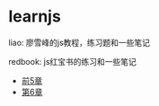 # learnjs

liao: 廖雪峰的js教程，练习题和一些笔记

redbook: js红宝书的练习和一些笔记 

+ [前5章](https://github.com/Si3ver/learnjs/blob/master/redbook/ch1-5.md)
+ [第6章](https://github.com/Si3ver/learnjs/blob/master/redbook/ch5.md)
